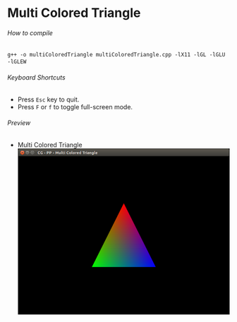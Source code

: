 Multi Colored Triangle
======================

###### How to compile

```
g++ -o multiColoredTriangle multiColoredTriangle.cpp -lX11 -lGL -lGLU -lGLEW
```

###### Keyboard Shortcuts
- Press ```Esc``` key to quit.
- Press ```F``` or ```f``` to toggle full-screen mode.

###### Preview
- Multi Colored Triangle
    ![multiColoredTriangle][multiColoredTriangle-image]

[//]: # "Image declaration"

[multiColoredTriangle-image]: ./preview/multiColoredTriangle.png "Multi Colored Triangle"
